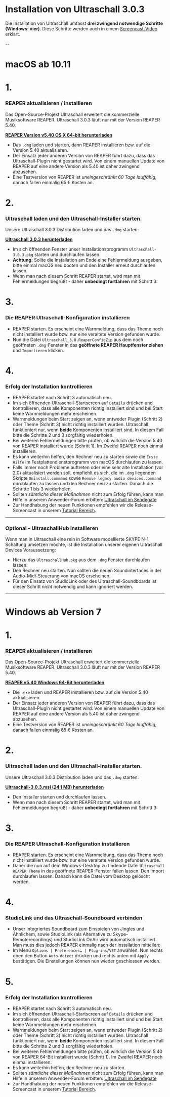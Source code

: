 # Installation von Ultraschall 3.0.3

Die Installation von Ultraschall umfasst **drei zwingend notwendige Schritte (Windows: vier)**. 
Diese Schritte werden auch in einem [Screencast-Video](https://youtu.be/RTshDTPBMes) erklärt.

--
# macOS ab 10.11

# 1.
### REAPER aktualisieren / installieren

Das Open-Source-Projekt Ultraschall erweitert die kommerzielle Musiksoftware REAPER. Ultraschall 3.0.3 läuft nur mit der Version REAPER 5.40. 

[**REAPER Version v5.40 OS X 64-bit herunterladen**](http://www.reaper.fm/files/5.x/reaper540_x86_64.dmg) 

- Das `.dmg` laden und starten, dann REAPER installieren bzw. auf die Version 5.40 aktualisieren.
- Der Einsatz jeder anderen Version von REAPER führt dazu, dass das Ultraschall-Plugin nicht gestartet wird. Von einem manuellen Update von REAPER auf eine andere Version als 5.40 ist daher zwingend abzusehen.
- Eine Testversion von REAPER ist *uneingeschränkt 60 Tage lauffähig*, danach fallen einmalig 65 € Kosten an.

# 2.
### Ultraschall laden und den Ultraschall-Installer starten.

Unsere Ultraschall 3.0.3 Distribution laden und das `.dmg` starten:

[**Ultraschall 3.0.3 herunterladen**](http://url.ultraschall-podcast.de/us303)

- Im sich öffnenden Fenster unser Installationsprogramm `Ultraschall-3.0.3.pkg` starten und durchlaufen lassen.
- **Achtung:** Sollte die Installation am Ende eine Fehlermeldung ausgeben, bitte einmal macOS neu booten und den Installer erneut durchlaufen lassen.
- Wenn man nach diesem Schritt REAPER startet, wird man mit Fehlermeldungen begrüßt - daher **unbedingt fortfahren** mit Schritt 3:

# 3.
### Die REAPER Ultraschall-Konfiguration installieren

- REAPER starten. Es erscheint eine Warnmeldung, dass das Theme noch nicht installiert wurde bzw. nur eine veraltete Version gefunden wurde.
- Nun die Datei `Ultraschall_3.0.ReaperConfigZip` aus dem noch geöffneten `.dmg`-Fenster in das **geöffnete REAPER Hauptfenster ziehen** und `Importieren` klicken.

# 4.
### Erfolg der Installation kontrollieren

- REAPER startet nach Schritt 3 automatisch neu.
- Im sich öffnenden Ultraschall-Startscreen auf `Details` drücken und kontrollieren, dass alle Komponenten richtig installiert sind und bei Start keine Warnmeldungen mehr erscheinen.
- Warnmeldungen beim Start zeigen an, wenn entweder Plugin (Schritt 2) oder Theme (Schritt 3) nicht richtig installiert wurden. Ultraschall funktioniert nur, wenn **beide** Komponenten installiert sind. In diesem Fall bitte die Schritte 2 und 3 sorgfältig wiederholen.
- Bei weiteren Fehlermeldungen bitte prüfen, ob wirklich die Version 5.40 von REAPER installiert wurde (Schritt 1). Im Zweifel REAPER noch einmal installieren.
- Es kann weiterhin helfen, den Rechner neu zu starten sowie die `Erste Hilfe` im Festplattendienstprogramm von macOS durchlaufen zu lassen.
- Falls immer noch Probleme auftreten oder eine sehr alte Installation (vor 2.0) aktualisiert werden soll, empfiehlt es sich, die im `.dmg` liegenden Skripte `Uninstall.command` sowie `Remove legacy audio devices.command` durchlaufen zu lassen und den Rechner neu zu starten. Danach die Schritte 1 bis 3 wiederholen.
- Sollten *sämtliche dieser Maßnahmen* nicht zum Erfolg führen, kann man Hilfe in unserem Anwender-Forum erbitten: [Ultraschall im Sendegate](https://sendegate.de/c/ultraschall)
- Zur Handhabung der neuen Funktionen empfehlen wir die Release-Screencast in unserem [Tutorial Bereich](http://ultraschall.fm/tutorials/).

----

### Optional - UltraschallHub installieren
Wenn man in Ultraschall eine rein in Software modellierte SKYPE N-1 Schaltung umsetzen möchte, ist die Installation unserer eigenen Ultraschall Devices Voraussetzung:

- Hierzu das `UltraschallHub.pkg` aus dem `.dmg` Fenster durchlaufen lassen.
- Den Rechner neu starten. Nun sollten die neuen Soundinterfaces in der Audio-Midi-Steuerung von macOS erscheinen.
- Für den Einsatz von StudioLink oder des Ultraschall-Soundboards ist dieser Schritt *nicht* notwendig und kann ignoriert werden.


----
# Windows ab Version 7


# 1.
### REAPER aktualisieren / installieren

Das Open-Source-Projekt Ultraschall erweitert die kommerzielle Musiksoftware REAPER. Ultraschall 3.0.3 läuft nur mit der Version REAPER 5.40. 

[**REAPER v5.40 Windows 64-Bit herunterladen**](http://www.reaper.fm/files/5.x/reaper540_x64-install.exe) 

- Die `.exe` laden und REAPER installieren bzw. auf die Version 5.40 aktualisieren.
- Der Einsatz jeder anderen Version von REAPER führt dazu, dass das Ultraschall-Plugin nicht gestartet wird. Von einem manuellen Update von REAPER auf eine andere Version als 5.40 ist daher zwingend abzusehen.
- Eine Testversion von REAPER ist *uneingeschränkt 60 Tage lauffähig*, danach fallen einmalig 65 € Kosten an.

# 2.
### Ultraschall laden und den Ultraschall-Installer starten.

Unsere Ultraschall 3.0.3 Distribution laden und das `.dmg` starten:

[**Ultraschall-3.0.3.msi (24.1 MB) herunterladen**](http://url.ultraschall-podcast.de/us303win)

- Den Installer starten und durchlaufen lassen.
- Wenn man nach diesem Schritt REAPER startet, wird man mit Fehlermeldungen begrüßt - daher **unbedingt fortfahren** mit Schritt 3:

# 3.
### Die REAPER Ultraschall-Konfiguration installieren

- REAPER starten. Es erscheint eine Warnmeldung, dass das Theme noch nicht installiert wurde bzw. nur eine veraltete Version gefunden wurde.
- Daher die nun auf dem Windows-Desktop zu findende Datei `Ultraschall REAPER Theme` in das geöffnete REAPER-Fenster fallen lassen. Den Import durchlaufen lassen. Danach kann die Datei vom Desktop gelöscht werden.

# 4.
### StudioLink und das Ultraschall-Soundboard verbinden

- Unser integriertes Soundboard zum Einspielen von Jingles und Ähnlichem, sowie StudioLink (als Alternative zu Skype-Remoterecordings) und StudioLink OnAir wird automatisch installiert. Man muss dies jedoch REAPER einmalig nach der Installation mitteilen: 
- Im Menü `Options | Preferences… | Plug-ins/VST` anwählen. Nun rechts oben den Button `Auto-detect` drücken und rechts unten mit `Apply` bestätigen. Die Einstellungen können nun wieder geschlossen werden.

# 5.
### Erfolg der Installation kontrollieren

- REAPER startet nach Schritt 3 automatisch neu.
- Im sich öffnenden Ultraschall-Startscreen auf `Details` drücken und kontrollieren, dass alle Komponenten richtig installiert sind und bei Start keine Warnmeldungen mehr erscheinen.
- Warnmeldungen beim Start zeigen an, wenn entweder Plugin (Schritt 2) oder Theme (Schritt 3) nicht richtig installiert wurden. Ultraschall funktioniert nur, wenn **beide** Komponenten installiert sind. In diesem Fall bitte die Schritte 2 und 3 sorgfältig wiederholen.
- Bei weiteren Fehlermeldungen bitte prüfen, ob wirklich die Version 5.40 von REAPER 64-Bit installiert wurde (Schritt 1). Im Zweifel REAPER noch einmal installieren.
- Es kann weiterhin helfen, den Rechner neu zu starten.
- Sollten *sämtliche dieser Maßnahmen* nicht zum Erfolg führen, kann man Hilfe in unserem Anwender-Forum erbitten: [Ultraschall im Sendegate](https://sendegate.de/c/ultraschall)
- Zur Handhabung der neuen Funktionen empfehlen wir die Release-Screencast in unserem [Tutorial Bereich](http://ultraschall.fm/tutorials/).
